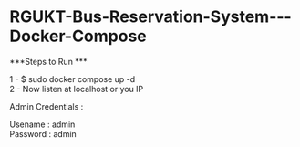 # RGUKT-Bus-Reservation-System---Docker-Compose

***Steps to Run ***

1 - $ sudo docker compose up -d
<br>
2 - Now listen at localhost or you IP

Admin Credentials :

Usename  : admin 
<br>
Password : admin
